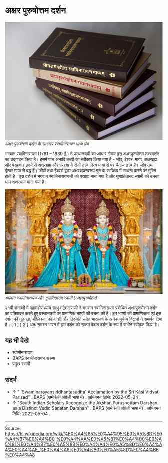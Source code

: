 # अक्षर पुरुषोत्तम दर्शन

![Swaminarayan_Bhashyam](../../images/9ea3d8d1391f787c.jpg)
*अक्षर पुरूषोत्तम दर्शन के साररूप स्वामीनारायण भाष्य ग्रंथ*

भगवान स्वामिनारायण (1781 – 1830 ई.) ने प्रस्थानत्रयी का आधार लेकर इस अक्षरपुरुषोत्तम तत्त्वदर्शन का उद्गाटन किया है। इसमें पांच अनादि तत्त्वों का स्वीकार किया गया है - जीव, ईश्वर, माया, अक्षरब्रह्म और परब्रह्म। इनमें से अक्षरब्रह्म और परब्रह्म ये दोनों तत्त्व नित्य माया से पर चैतन्य तत्त्व हैं। जीव तथा ईश्वर माया से बद्ध हैं। जीवों तथा ईश्वरों द्वारा अक्षरब्रह्मस्वरूप गुरु के सांन्निध्य में साधना करने पर मुक्ति होती है। इस दर्शन में भगवान स्वामिनारायणजी को परब्रह्म माना गया है और गुणातितानंद स्वामी को उनका धाम अक्षरधाम माना गया है।

![](../../images/cd7efcc859c8ff54.jpg)
*भगवान स्वामीनारायण और गुणातितानंद स्वामी (अक्षरपुरुषोतम)*

२१वी शताब्दी में महामहोपाध्याय साधु भद्रेशदासजी ने भगवान स्वामिनारायण प्रबोधित अक्षरपुरुषोत्तम दर्शन का प्रतिपादन करते हुए प्रस्थानत्रयी पर प्रामाणिक भाष्यों की रचना की है। इन भाष्यों की प्रामाणिकता एवं इस दर्शन की नूतनता, मौलिकता को काशी और तिरुपति समेत भारतवर्ष के अनेक मूर्धन्य विद्वानों ने समर्थन दिया है। [ 1 ] [ 2 ] अतः समस्त भारत में इस दर्शन को सप्तम वेदांत दर्शन के रूप में सभीने स्वीकृत किया है।

## यह भी देखे

- स्वामीनारायण
- BAPS स्वामीनारायण संस्था
- प्रमुख स्वामी

## संदर्भ

- ↑ " 'Swaminarayansiddhantasudha' Acclamation by the ⁠⁠⁠Śrī Kāśī Vidvat Parisad" . BAPS (अमेरिकी अंग्रेज़ी भाषा में) . अभिगमन तिथि: 2022-05-04 .
- ↑ "South Indian Scholars Recognize the Akshar-Purushottam Darshan as a Distinct Vedic Sanatan Darshan" . BAPS (अमेरिकी अंग्रेज़ी भाषा में) . अभिगमन तिथि: 2022-05-04 .

---
Source: https://hi.wikipedia.org/wiki/%E0%A4%85%E0%A4%95%E0%A5%8D%E0%A4%B7%E0%A4%B0_%E0%A4%AA%E0%A5%81%E0%A4%B0%E0%A5%81%E0%A4%B7%E0%A5%8B%E0%A4%A4%E0%A5%8D%E0%A4%A4%E0%A4%AE_%E0%A4%A6%E0%A4%B0%E0%A5%8D%E0%A4%B6%E0%A4%A8
